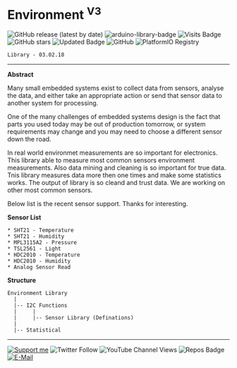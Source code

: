# Environment <sup>V3</sup>

![GitHub release (latest by date)](https://img.shields.io/github/v/release/akkoyun/Environment) ![arduino-library-badge](https://www.ardu-badge.com/badge/Environment.svg?) ![Visits Badge](https://badges.pufler.dev/visits/akkoyun/Environment) ![GitHub stars](https://img.shields.io/github/stars/akkoyun/Environment?style=flat&logo=github) ![Updated Badge](https://badges.pufler.dev/updated/akkoyun/Environment) ![GitHub](https://img.shields.io/github/license/akkoyun/Environment) ![PlatformIO Registry](https://badges.registry.platformio.org/packages/akkoyun/library/Environment.svg)

	Library - 03.02.18
---

**Abstract**

Many small embedded systems exist to collect data from sensors, analyse the data, and either take an appropriate action or send that sensor data to another system for processing.

One of the many challenges of embedded systems design is the fact that parts you used today may be out of production tomorrow, or system requirements may change and you may need to choose a different sensor down the road.

In real world environmet measurements are so important for electronics. This library able to measure most common sensors environment measurements. Also data mining and cleaning is so important for true data. Tnis library measures data more then one times and make some statistics works. The output of library is so cleand and trust data. We are working on other most common sensors. 

Below list is the recent sensor support. Thanks for interesting.

**Sensor List**

	* SHT21 - Temperature
	* SHT21 - Humidity
	* MPL3115A2 - Pressure
	* TSL2561 - Light
	* HDC2010 - Temperature
	* HDC2010 - Humidity
	* Analog Sensor Read

**Structure**

	Environment Library
	  |
	  |-- I2C Functions
	  |     |
	  |     |-- Sensor Library (Definations)
	  |
	  |-- Statistical

---

[![Support me](https://img.shields.io/badge/Support-PATREON-GREEN.svg)](https://www.patreon.com/bePatron?u=62967889) ![Twitter Follow](https://img.shields.io/twitter/follow/gunceakkoyun?style=social) ![YouTube Channel Views](https://img.shields.io/youtube/channel/views/UCIguQGdaBT1GnnVMz5qAZ2Q?style=social) ![Repos Badge](https://badges.pufler.dev/repos/akkoyun) [![E-Mail](https://img.shields.io/badge/E_Mail-Mehmet_Gunce_Akkoyun-blue.svg)](mailto:akkoyun@me.com)
